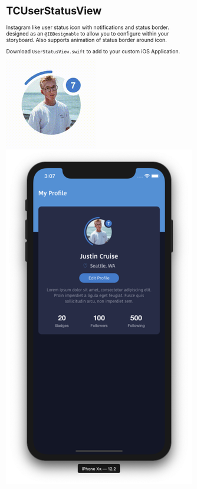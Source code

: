 # TCUserStatusView
 Instagram like user status icon with notifications and status border. designed as an `@IBDesignable` to allow you to configure within your storyboard. Also supports animation of status border around icon.

 Download `UserStatusView.swift` to add to your custom iOS Application.

![UserStatusView Gif](/USV.gif?s=200)
![UserStatusView ScreenShot](/USVScreenShot.png)

